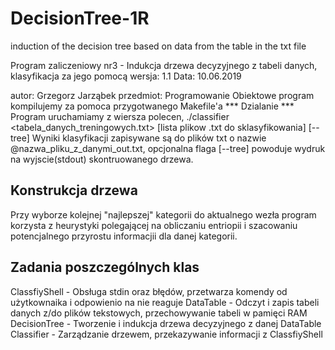 # DecisionTree-1R

induction of the decision tree based on data from the table in the txt file

  Program zaliczeniowy nr3 - Indukcja drzewa decyzyjnego z tabeli danych, klasyfikacja za jego pomocą
  wersja: 1.1
  Data: 10.06.2019
  
  autor: Grzegorz Jarząbek
  przedmiot: Programowanie Obiektowe
  program kompilujemy za pomoca przygotwanego Makefile'a
  *** Dzialanie ***
  Program uruchamiamy z wiersza polecen,
  ./classifier <tabela_danych_treningowych.txt> [lista plikow  .txt do sklasyfikowania] [--tree]
  Wyniki klasyfikacji zapisywane są do plików txt o nazwie @nazwa_pliku_z_danymi_out.txt,
  opcjonalna flaga [--tree] powoduje wydruk na wyjscie(stdout) skontruowanego drzewa.
  ## Konstrukcja drzewa
  Przy wyborze kolejnej "najlepszej" kategorii do aktualnego wezła
  program korzysta z heurystyki polegającej na obliczaniu entriopii i szacowaniu potencjalnego przyrostu informacjii
  dla danej kategorii.
  ## Zadania poszczególnych klas
  ClassfiyShell - Obsługa stdin oraz błędów, przetwarza komendy od użytkownaika i odpowienio na nie reaguje
  DataTable -     Odczyt i zapis tabeli danych z/do plików tekstowych, przechowywanie tabeli w pamięci RAM
  DecisionTree -  Tworzenie i indukcja drzewa decyzyjnego z danej DataTable
  Classifier -    Zarządzanie drzewem, przekazywanie informacji z ClassfiyShell
